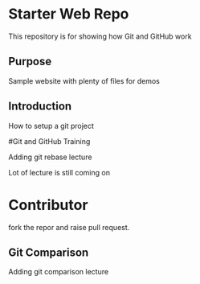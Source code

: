 # Starter Web Repo

This repository is for showing how Git and GitHub work

## Purpose

Sample website with plenty of files for demos

## Introduction

How to setup a git project

#Git and GitHub Training

Adding git rebase lecture

Lot of lecture is still coming on 

# Contributor

fork the repor and raise pull request.

## Git Comparison

Adding git comparison lecture
